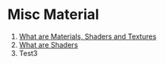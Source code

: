 
# Misc Material
1. [What are Materials, Shaders and Textures](https://www.youtube.com/watch?v=jQ1qb6V0wF0)
2. [What are Shaders](https://www.youtube.com/watch?v=sXbdF4KjNOc)
3. Test3
